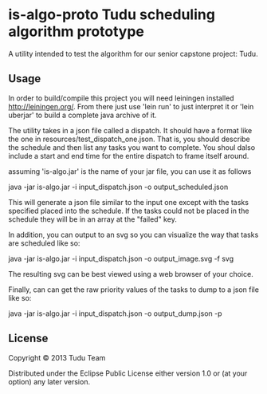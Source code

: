 # is-algo-proto Tudu scheduling algorithm prototype

A utility intended to test the algorithm for our senior capstone project: Tudu.

## Usage

In order to build/compile this project you will need leiningen installed <http://leiningen.org/>. From there just use 'lein run' to just interpret it or 'lein uberjar' to build a complete java archive of it.

The utility takes in a json file called a dispatch. It should have a format like the one in resources/test_dispatch_one.json.  That is, you should describe the schedule and then list any tasks you want to complete.  You shoul dalso include a start and end time for the entire dispatch to frame itself around.

assuming 'is-algo.jar' is the name of your jar file, you can use it as follows

  java -jar is-algo.jar -i input_dispatch.json -o output_scheduled.json

This will generate a json file similar to the input one except with the tasks specified placed into the schedule.  If the tasks could not be placed in the schedule they will be in an array at the "failed" key.

In addition, you can output to an svg so you can visualize the way that tasks are scheduled like so:

  java -jar is-algo.jar -i input_dispatch.json -o output_image.svg -f svg

The resulting svg can be best viewed using a web browser of your choice.

Finally, can can get the raw priority values of the tasks to dump to a json file like so:

  java -jar is-algo.jar -i input_dispatch.json -o output_dump.json -p

## License

Copyright © 2013 Tudu Team

Distributed under the Eclipse Public License either version 1.0 or (at
your option) any later version.
